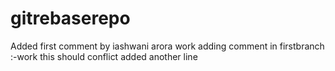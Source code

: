 # gitrebaserepo
Added first comment by iashwani arora work
adding comment in firstbranch :-work
this should conflict 
added another line
